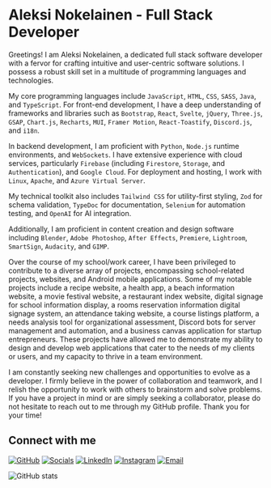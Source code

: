 # Aleksi Nokelainen - Full Stack Developer

Greetings! I am Aleksi Nokelainen, a dedicated full stack software developer with a fervor for crafting intuitive and user-centric software solutions. I possess a robust skill set in a multitude of programming languages and technologies.

My core programming languages include `JavaScript`, `HTML`, `CSS`, `SASS`, `Java`, and `TypeScript`. For front-end development, I have a deep understanding of frameworks and libraries such as `Bootstrap`, `React`, `Svelte`, `jQuery`, `Three.js`, `GSAP`, `Chart.js`, `Recharts`, `MUI`, `Framer Motion`, `React-Toastify`, `Discord.js`, and `i18n`.

In backend development, I am proficient with `Python`, `Node.js` runtime environments, and `WebSockets`. I have extensive experience with cloud services, particularly `Firebase` (including `Firestore`, `Storage`, and `Authentication`), and `Google Cloud`. For deployment and hosting, I work with `Linux`, `Apache`, and `Azure Virtual Server`.

My technical toolkit also includes `Tailwind CSS` for utility-first styling, `Zod` for schema validation, `TypeDoc` for documentation, `Selenium` for automation testing, and `OpenAI` for AI integration.

Additionally, I am proficient in content creation and design software including `Blender`, `Adobe Photoshop`, `After Effects`, `Premiere`, `Lightroom`, `SmartSign`, `Audacity`, and `GIMP`.

Over the course of my school/work career, I have been privileged to contribute to a diverse array of projects, encompassing school-related projects, websites, and Android mobile applications. Some of my notable projects include a recipe website, a health app, a beach information website, a movie festival website, a restaurant index website, digital signage for school information display, a rooms reservation information digital signage system, an attendance taking website, a course listings platform, a needs analysis tool for organizational assessment, Discord bots for server management and automation, and a business canvas application for startup entrepreneurs. These projects have allowed me to demonstrate my ability to design and develop web applications that cater to the needs of my clients or users, and my capacity to thrive in a team environment.

I am constantly seeking new challenges and opportunities to evolve as a developer. I firmly believe in the power of collaboration and teamwork, and I relish the opportunity to work with others to brainstorm and solve problems. If you have a project in mind or are simply seeking a collaborator, please do not hesitate to reach out to me through my GitHub profile. Thank you for your time!

## Connect with me

[![GitHub](https://img.shields.io/badge/GitHub-100000?style=for-the-badge&logo=github&logoColor=white)](https://github.com/krugou)
[![Socials](https://img.shields.io/badge/Socials-000000?style=for-the-badge&logo=About.me&logoColor=white)](https://krugou.github.io/socials/)
[![LinkedIn](https://img.shields.io/badge/LinkedIn-0077B5?style=for-the-badge&logo=linkedin&logoColor=white)](https://www.linkedin.com/in/aleksi-nokelainen-3706b7259/)
[![Instagram](https://img.shields.io/badge/Instagram-E4405F?style=for-the-badge&logo=instagram&logoColor=white)](https://www.instagram.com/krugou/)
[![Email](https://img.shields.io/badge/Email-D14836?style=for-the-badge&logo=gmail&logoColor=white)](mailto:aleksi.nokelainen@gmail.com)

![GitHub stats](https://github-readme-stats.vercel.app/api?username=krugou&show_icons=true)
